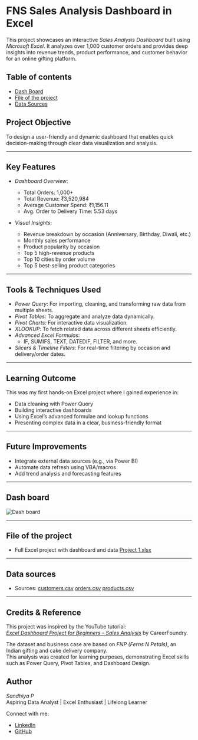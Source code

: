 # FNS Sales Analysis Dashboard in Excel

This project showcases an interactive *Sales Analysis Dashboard* built using *Microsoft Excel*. It analyzes over 1,000 customer orders and provides deep insights into revenue trends, product performance, and customer behavior for an online gifting platform.
## Table of contents

- [Dash Board](#dash-board)
- [File of the project](#file-of-the-project)
- [Data Sources](#data-sources)
  

## Project Objective
To design a user-friendly and dynamic dashboard that enables quick decision-making through clear data visualization and analysis.

---

## Key Features
- *Dashboard Overview*:
  - Total Orders: 1,000+
  - Total Revenue: ₹3,520,984
  - Average Customer Spend: ₹1,156.11
  - Avg. Order to Delivery Time: 5.53 days

- *Visual Insights*:
  - Revenue breakdown by occasion (Anniversary, Birthday, Diwali, etc.)
  - Monthly sales performance
  - Product popularity by occasion
  - Top 5 high-revenue products
  - Top 10 cities by order volume
  - Top 5 best-selling product categories

---

## Tools & Techniques Used
- *Power Query*: For importing, cleaning, and transforming raw data from multiple sheets.
- *Pivot Tables*: To aggregate and analyze data dynamically.
- *Pivot Charts*: For interactive data visualization.
- *XLOOKUP*: To fetch related data across different sheets efficiently.
- *Advanced Excel Formulas*:
  - IF, SUMIFS, TEXT, DATEDIF, FILTER, and more.
- *Slicers & Timeline Filters*: For real-time filtering by occasion and delivery/order dates.

---

## Learning Outcome
This was my first hands-on Excel project where I gained experience in:
- Data cleaning with Power Query
- Building interactive dashboards
- Using Excel’s advanced formulae and lookup functions
- Presenting complex data in a clear, business-friendly format

---

## Future Improvements
- Integrate external data sources (e.g., via Power BI)
- Automate data refresh using VBA/macros
- Add trend analysis and forecasting features

---

## Dash board

![Dash board](https://github.com/user-attachments/assets/31434c27-b05b-4576-af7e-67b5f3542b2d)

---

## File of the project
- Full Excel project with dashboard and data
[Project 1.xlsx](https://github.com/user-attachments/files/20326260/Project.1.xlsx)

---
## Data sources
- Sources:
[customers.csv](https://github.com/user-attachments/files/20326498/customers.csv)
[orders.csv](https://github.com/user-attachments/files/20326509/orders.csv)
[products.csv](https://github.com/user-attachments/files/20326516/products.csv)

---
## Credits & Reference

This project was inspired by the YouTube tutorial:  
*[Excel Dashboard Project for Beginners - Sales Analysis](https://youtu.be/Wom-eVr)* by CareerFoundry.

The dataset and business case are based on *FNP (Ferns N Petals)*, an Indian gifting and cake delivery company.  
This analysis was created for learning purposes, demonstrating Excel skills such as Power Query, Pivot Tables, and Dashboard Design.


## Author

*Sandhiya P*  
Aspiring Data Analyst | Excel Enthusiast | Lifelong Learner  

Connect with me:  
- [LinkedIn](https://www.linkedin.com/in/sandhiya-panner-selvam-923b101b8?utm_source=share&utm_campaign=share_via&utm_content=profile&utm_medium=android_app) 
- [GitHub](https://github.com/Sandhiya19)  
  
